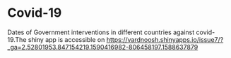 # Covid-19
Dates of Government interventions in different countries against covid-19.The shiny app is accessible on https://vardnoosh.shinyapps.io/issue7/?_ga=2.52801953.847154219.1590416982-806458197.1588637879
